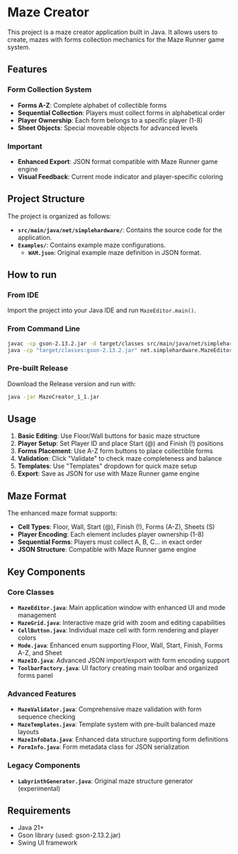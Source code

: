 # Maze Creator

This project is a maze creator application built in Java. It allows users to create, mazes with forms collection mechanics for the Maze Runner game system.

## Features

### Form Collection System  
- **Forms A-Z**: Complete alphabet of collectible forms
- **Sequential Collection**: Players must collect forms in alphabetical order
- **Player Ownership**: Each form belongs to a specific player (1-8)
- **Sheet Objects**: Special moveable objects for advanced levels

### Important
- **Enhanced Export**: JSON format compatible with Maze Runner game engine
- **Visual Feedback**: Current mode indicator and player-specific coloring

## Project Structure

The project is organized as follows:

*   **`src/main/java/net/simplehardware/`**: Contains the source code for the application.
*   **`Examples/`**: Contains example maze configurations.
    *   **`WAM.json`**: Original example maze definition in JSON format.
## How to run

### From IDE
Import the project into your Java IDE and run `MazeEditor.main()`.

### From Command Line
```bash
javac -cp gson-2.13.2.jar -d target/classes src/main/java/net/simplehardware/*.java
java -cp "target/classes:gson-2.13.2.jar" net.simplehardware.MazeEditor
```

### Pre-built Release
Download the Release version and run with:
```bash
java -jar MazeCreator_1_1.jar
```

## Usage

1. **Basic Editing**: Use Floor/Wall buttons for basic maze structure
2. **Player Setup**: Set Player ID and place Start (@) and Finish (!) positions
3. **Forms Placement**: Use A-Z form buttons to place collectible forms
4. **Validation**: Click "Validate" to check maze completeness and balance  
5. **Templates**: Use "Templates" dropdown for quick maze setup
6. **Export**: Save as JSON for use with Maze Runner game engine

## Maze Format

The enhanced maze format supports:
- **Cell Types**: Floor, Wall, Start (@), Finish (!), Forms (A-Z), Sheets (S)
- **Player Encoding**: Each element includes player ownership (1-8)
- **Sequential Forms**: Players must collect A, B, C... in exact order
- **JSON Structure**: Compatible with Maze Runner game engine

## Key Components

### Core Classes
*   **`MazeEditor.java`**: Main application window with enhanced UI and mode management
*   **`MazeGrid.java`**: Interactive maze grid with zoom and editing capabilities  
*   **`CellButton.java`**: Individual maze cell with form rendering and player colors
*   **`Mode.java`**: Enhanced enum supporting Floor, Wall, Start, Finish, Forms A-Z, and Sheet
*   **`MazeIO.java`**: Advanced JSON import/export with form encoding support
*   **`ToolbarFactory.java`**: UI factory creating main toolbar and organized forms panel

### Advanced Features
*   **`MazeValidator.java`**: Comprehensive maze validation with form sequence checking
*   **`MazeTemplates.java`**: Template system with pre-built balanced maze layouts
*   **`MazeInfoData.java`**: Enhanced data structure supporting form definitions
*   **`FormInfo.java`**: Form metadata class for JSON serialization

### Legacy Components  
*   **`LabyrinthGenerator.java`**: Original maze structure generator (experimental)

## Requirements

- Java 21+
- Gson library (used: gson-2.13.2.jar)
- Swing UI framework